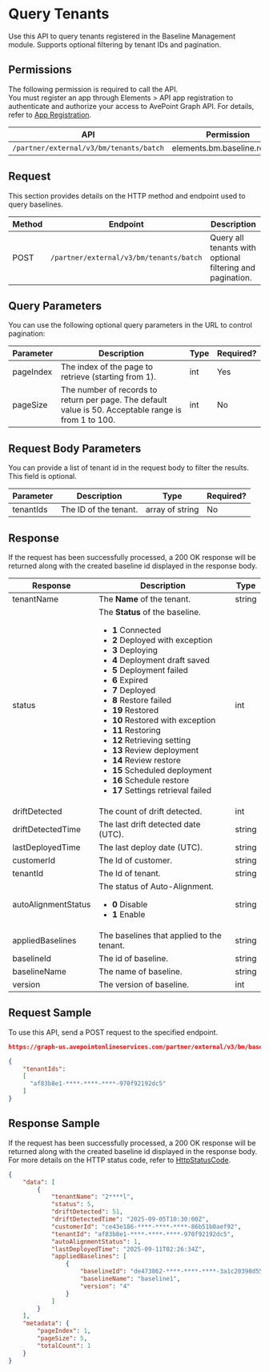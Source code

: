 # Query Tenants

Use this API to query tenants registered in the Baseline Management module. Supports optional filtering by tenant IDs and pagination.

## Permissions  

The following permission is required to call the API.  
You must register an app through Elements > API app registration to authenticate and authorize your access to AvePoint Graph API. For details, refer to [App Registration](https://cdn.avepoint.com/assets/apelements-webhelp/avepoint-elements-for-partners/index.htm#!Documents/appregistration.htm).  

| API  | Permission  |
|-----------|--------|
| `/partner/external/v3/bm/tenants/batch` | elements.bm.baseline.read.all|  

## Request

This section provides details on the HTTP method and endpoint used to query baselines.

| Method | Endpoint | Description |
| --- | --- | --- |
| POST | `/partner/external/v3/bm/tenants/batch` | Query all tenants with optional filtering and pagination. |

## Query Parameters

You can use the following optional query parameters in the URL to control pagination:

|Parameter|Description | Type|Required?|
|---|---|---|---|
|pageIndex|The index of the page to retrieve (starting from 1). |int|Yes|
|pageSize|The number of records to return per page. The default value is 50. Acceptable range is from 1 to 100.|int|No|

## Request Body Parameters

You can provide a list of tenant id in the request body to filter the results. This field is optional.

|Parameter|Description | Type|Required?|
|---|---|---|---|
|tenantIds|The ID of the tenant. |array of string|No|

## Response

If the request has been successfully processed, a 200 OK response will be returned along with the created baseline id displayed in the response body.

| Response | Description | Type |
| --- | --- | --- |
| tenantName | The **Name** of the tenant. | string |
| status | The **Status** of the baseline.<ul><li>**1** Connected</li><li>**2** Deployed with exception</li><li>**3** Deploying</li><li>**4** Deployment draft saved</li><li>**5** Deployment failed </li><li>**6** Expired</li><li>**7** Deployed </li><li>**8** Restore failed </li><li>**19** Restored</li><li>**10** Restored with exception</li><li>**11** Restoring</li><li>**12** Retrieving setting</li><li>**13** Review deployment</li><li>**14** Review restore</li><li>**15** Scheduled deployment </li><li>**16** Schedule restore</li><li>**17** Settings retrieval failed</li></ul> | int |
| driftDetected | The count of drift detected. | int |
| driftDetectedTime | The last drift detected date (UTC). | string |
| lastDeployedTime | The last deploy date (UTC). | string |
| customerId | The Id of customer. | string |
| tenantId | The Id of tenant. | string |
| autoAlignmentStatus | The status of Auto-Alignment. <ul><li>**0** Disable</li><li>**1** Enable</li></ul>| string |
| appliedBaselines | The baselines that applied to the tenant.| string |
| baselineId | The id of baseline.| string |
| baselineName | The name of baseline.| string |
| version | The version of baseline.| int |

## Request Sample

To use this API, send a POST request to the specified endpoint.

```json
https://graph-us.avepointonlineservices.com/partner/external/v3/bm/baselines/batch?pageIndex=1&pageSize=50

{
    "tenantIds": 
    [
      "af83b8e1-****-****-****-970f92192dc5"
    ]
}
```

## Response Sample  

If the request has been successfully processed, a 200 OK response will be returned along with the created baseline id displayed in the response body. For more details on the HTTP status code, refer to [HttpStatusCode](https://learn.avepoint.com/docs/Use-AvePoint-Graph-API.html#http-status-code).

```json
{
    "data": [
        {
            "tenantName": "2****l",
            "status": 5,
            "driftDetected": 51,
            "driftDetectedTime": "2025-09-05T10:30:00Z",
            "customerId": "ce43e186-****-****-****-86b51b0aef92",
            "tenantId": "af83b8e1-****-****-****-970f92192dc5",
            "autoAlignmentStatus": 1,
            "lastDeployedTime": "2025-09-11T02:26:34Z",
            "appliedBaselines": [
                {
                    "baselineId": "de473862-****-****-****-3a1c20398d55",
                    "baselineName": "baseline1",
                    "version": "4"
                }
            ]
        }
    ],
    "metadata": {
        "pageIndex": 1,
        "pageSize": 5,
        "totalCount": 1
    }
}